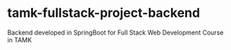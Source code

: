 # tamk-fullstack-project-backend
Backend developed in SpringBoot for Full Stack Web Development Course in TAMK
